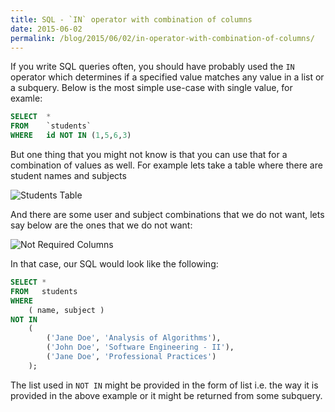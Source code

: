 ```yaml
---
title: SQL - `IN` operator with combination of columns
date: 2015-06-02
permalink: /blog/2015/06/02/in-operator-with-combination-of-columns/
---
```

If you write SQL queries often, you should have probably used the `IN` operator which determines if a specified value matches any value in a list or a subquery. Below is the most simple use-case with single value, for examle:

```sql
SELECT	* 
FROM 	`students`
WHERE 	id NOT IN (1,5,6,3)
```

But one thing that you might not know is that you can use that for a combination of values as well. For example lets take a table where there are student names and subjects

![Students Table](http://i.imgur.com/q7VZHxk.png)

And there are some user and subject combinations that we do not want, lets say below are the ones that we do not want:

![Not Required Columns](http://i.imgur.com/L0dK0DR.png)

In that case, our SQL would look like the following:

```sql
SELECT * 
FROM   students 
WHERE 
	( name, subject )
NOT IN 
	(
		('Jane Doe', 'Analysis of Algorithms'),
		('John Doe', 'Software Engineering - II'),
		('Jane Doe', 'Professional Practices')
	);
```

The list used in `NOT IN` might be provided in the form of list i.e. the way it is provided in the above example or it might be returned from some subquery.
